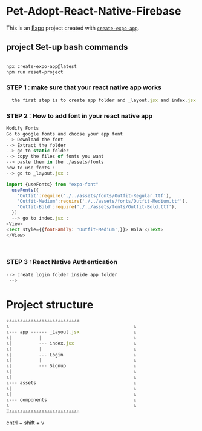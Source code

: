 # Pet-Adopt-React-Native-Firebase

This is an [Expo](https://expo.dev) project created with [`create-expo-app`](https://www.npmjs.com/package/create-expo-app).


## project Set-up bash commands

```bash

npx create-expo-app@latest
npm run reset-project
```

### STEP 1 : make sure that your react native app works 

```js
  the first step is to create app folder and _layout.jsx and index.jsx files and return any text

```
### STEP 2 : How to add font in your react native app

```js
Modify Fonts 
Go to google fonts and choose your app font
--> Download the font
--> Extract the folder 
--> go to static folder
--> copy the files of fonts you want
--> paste them in the ./assets/fonts
now to use fonts :
--> go to _layout.jsx :

import {useFonts} from "expo-font"
  useFonts({
    'Outfit':require('./../assets/fonts/Outfit-Regular.ttf'),
    'Outfit-Medium':require('./../assets/fonts/Outfit-Medium.ttf'),
    'Outfit-Bold':require('./../assets/fonts/Outfit-Bold.ttf'),
  })
  --> go to index.jsx :
<View>
<Text style={{fontFamily: 'Outfit-Medium',}}> Hola!</Text> 
</View>
      
    
```
### STEP 3 : React Native Authentication 

```js
--> create login folder inside app folder
 -->   
```
#  Project structure
```js
♕♙♙♙♙♙♙♙♙♙♙♙♙♙♙♙♙♙♙♙♙♙♙♙♙♙♔
♙                                              ♙
♙--- app ------ _Layout.jsx                    ♙
♙|          |                                  ♙
♙|          --- index.jsx                      ♙
♙|          |                                  ♙
♙|          --- Login                          ♙
♙|          |                                  ♙
♙|          --- Signup                         ♙
♙|                                             ♙
♙|                                             ♙
♙--- assets                                    ♙
♙|                                             ♙
♙|                                             ♙
♙--- components                                ♙
♙                                              ♙
♖♙♙♙♙♙♙♙♙♙♙♙♙♙♙♙♙♙♙♙♙♙♙♙♙♙♘
```
cntrl + shift + v
